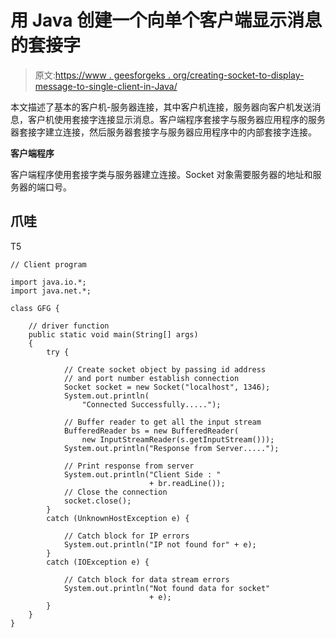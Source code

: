 # 用 Java 创建一个向单个客户端显示消息的套接字

> 原文:[https://www . geesforgeks . org/creating-socket-to-display-message-to-single-client-in-Java/](https://www.geeksforgeeks.org/creating-a-socket-to-display-message-to-a-single-client-in-java/)

本文描述了基本的客户机-服务器连接，其中客户机连接，服务器向客户机发送消息，客户机使用套接字连接显示消息。客户端程序套接字与服务器应用程序的服务器套接字建立连接，然后服务器套接字与服务器应用程序中的内部套接字连接。

**客户端程序**

客户端程序使用套接字类与服务器建立连接。Socket 对象需要服务器的地址和服务器的端口号。

## 爪哇

T5

```
// Client program

import java.io.*;
import java.net.*;

class GFG {

    // driver function
    public static void main(String[] args)
    {
        try {

            // Create socket object by passing id address
            // and port number establish connection
            Socket socket = new Socket("localhost", 1346);
            System.out.println(
                "Connected Successfully.....");

            // Buffer reader to get all the input stream
            BufferedReader bs = new BufferedReader(
                new InputStreamReader(s.getInputStream()));
            System.out.println("Response from Server.....");

            // Print response from server
            System.out.println("Client Side : "
                               + br.readLine());
            // Close the connection
            socket.close();
        }
        catch (UnknownHostException e) {

            // Catch block for IP errors
            System.out.println("IP not found for" + e);
        }
        catch (IOException e) {

            // Catch block for data stream errors
            System.out.println("Not found data for socket"
                               + e);
        }
    }
}
```